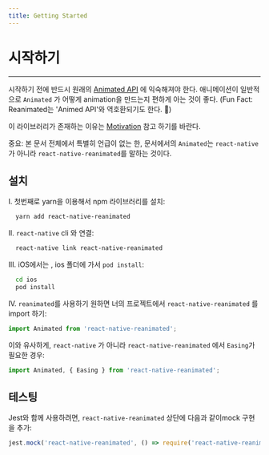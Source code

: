 ```yaml
---
title: Getting Started
---
```


# 시작하기

---

시작하기 전에 반드시 원래의 [Animated API](https://facebook.github.io/react-native/docs/animated.html) 에 익숙해져야 한다. 
애니메이션이 일반적으로 `Animated` 가 어떻게 animation을 만드는지 편하게 아는 것이 좋다. (Fun Fact: Reanimated는 'Animed API'와 역호환되기도 한다. 🙌)

이 라이브러리가 존재하는 이유는 [Motivation](about-reanimated.html#Motivation---OMG,-why-would-you-build-this?) 참고 하기를 바란다.

중요: 본 문서 전체에서 특별히 언급이 없는 한, 문서에서의 `Animated`는 `react-native`가 아니라 `react-native-reanimated`를 말하는 것이다.


## 설치

I. 첫번째로 yarn을 이용해서 npm 라이브러리를 설치:

```bash
  yarn add react-native-reanimated
```

II. `react-native` cli 와 연결:

```bash
  react-native link react-native-reanimated
```

III. iOS에서는 , ios 폴더에 가서 `pod install`:

```bash
  cd ios
  pod install
```

IV. `reanimated`를 사용하기 원하면 너의 프로젝트에서 `react-native-reanimated` 를 import 하기:

```js
import Animated from 'react-native-reanimated';
```

이와 유사하게, `react-native` 가 아니라 `react-native-reanimated` 에서 `Easing`가 필요한 경우:

```js
import Animated, { Easing } from 'react-native-reanimated';
```

## 테스팅

Jest와 함께 사용하려면, `react-native-reanimated` 상단에 다음과 같이mock 구현을 추가:

```js
jest.mock('react-native-reanimated', () => require('react-native-reanimated/mock'));
```
